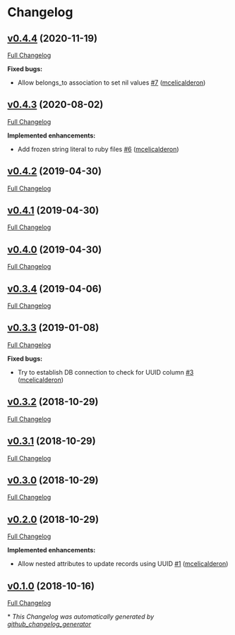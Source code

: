 # Changelog

## [v0.4.4](https://github.com/mcelicalderon/uuid_associations-active_record/tree/v0.4.4) (2020-11-19)

[Full Changelog](https://github.com/mcelicalderon/uuid_associations-active_record/compare/v0.4.3...v0.4.4)

**Fixed bugs:**

- Allow belongs\_to association to set nil values [\#7](https://github.com/mcelicalderon/uuid_associations-active_record/pull/7) ([mcelicalderon](https://github.com/mcelicalderon))

## [v0.4.3](https://github.com/mcelicalderon/uuid_associations-active_record/tree/v0.4.3) (2020-08-02)

[Full Changelog](https://github.com/mcelicalderon/uuid_associations-active_record/compare/v0.4.2...v0.4.3)

**Implemented enhancements:**

- Add frozen string literal to ruby files [\#6](https://github.com/mcelicalderon/uuid_associations-active_record/pull/6) ([mcelicalderon](https://github.com/mcelicalderon))

## [v0.4.2](https://github.com/mcelicalderon/uuid_associations-active_record/tree/v0.4.2) (2019-04-30)

[Full Changelog](https://github.com/mcelicalderon/uuid_associations-active_record/compare/v0.4.1...v0.4.2)

## [v0.4.1](https://github.com/mcelicalderon/uuid_associations-active_record/tree/v0.4.1) (2019-04-30)

[Full Changelog](https://github.com/mcelicalderon/uuid_associations-active_record/compare/v0.4.0...v0.4.1)

## [v0.4.0](https://github.com/mcelicalderon/uuid_associations-active_record/tree/v0.4.0) (2019-04-30)

[Full Changelog](https://github.com/mcelicalderon/uuid_associations-active_record/compare/v0.3.4...v0.4.0)

## [v0.3.4](https://github.com/mcelicalderon/uuid_associations-active_record/tree/v0.3.4) (2019-04-06)

[Full Changelog](https://github.com/mcelicalderon/uuid_associations-active_record/compare/v0.3.3...v0.3.4)

## [v0.3.3](https://github.com/mcelicalderon/uuid_associations-active_record/tree/v0.3.3) (2019-01-08)

[Full Changelog](https://github.com/mcelicalderon/uuid_associations-active_record/compare/v0.3.2...v0.3.3)

**Fixed bugs:**

- Try to establish DB connection to check for UUID column [\#3](https://github.com/mcelicalderon/uuid_associations-active_record/pull/3) ([mcelicalderon](https://github.com/mcelicalderon))

## [v0.3.2](https://github.com/mcelicalderon/uuid_associations-active_record/tree/v0.3.2) (2018-10-29)

[Full Changelog](https://github.com/mcelicalderon/uuid_associations-active_record/compare/v0.3.1...v0.3.2)

## [v0.3.1](https://github.com/mcelicalderon/uuid_associations-active_record/tree/v0.3.1) (2018-10-29)

[Full Changelog](https://github.com/mcelicalderon/uuid_associations-active_record/compare/v0.3.0...v0.3.1)

## [v0.3.0](https://github.com/mcelicalderon/uuid_associations-active_record/tree/v0.3.0) (2018-10-29)

[Full Changelog](https://github.com/mcelicalderon/uuid_associations-active_record/compare/v0.2.0...v0.3.0)

## [v0.2.0](https://github.com/mcelicalderon/uuid_associations-active_record/tree/v0.2.0) (2018-10-29)

[Full Changelog](https://github.com/mcelicalderon/uuid_associations-active_record/compare/v0.1.0...v0.2.0)

**Implemented enhancements:**

- Allow nested attributes to update records using UUID [\#1](https://github.com/mcelicalderon/uuid_associations-active_record/pull/1) ([mcelicalderon](https://github.com/mcelicalderon))

## [v0.1.0](https://github.com/mcelicalderon/uuid_associations-active_record/tree/v0.1.0) (2018-10-16)

[Full Changelog](https://github.com/mcelicalderon/uuid_associations-active_record/compare/80bc4bb1598bfd913418927c42c781456151ce9e...v0.1.0)



\* *This Changelog was automatically generated by [github_changelog_generator](https://github.com/github-changelog-generator/github-changelog-generator)*

